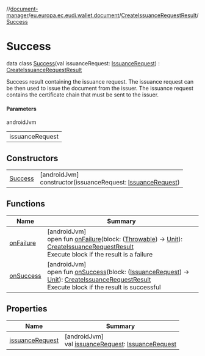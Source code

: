 //[document-manager](../../../../index.md)/[eu.europa.ec.eudi.wallet.document](../../index.md)/[CreateIssuanceRequestResult](../index.md)/[Success](index.md)

# Success

data class [Success](index.md)(val issuanceRequest: [IssuanceRequest](../../-issuance-request/index.md)) : [CreateIssuanceRequestResult](../index.md)

Success result containing the issuance request. The issuance request can be then used to issue the document from the issuer. The issuance request contains the certificate chain that must be sent to the issuer.

#### Parameters

androidJvm

|                 |
|-----------------|
| issuanceRequest |

## Constructors

|                        |                                                                                                   |
|------------------------|---------------------------------------------------------------------------------------------------|
| [Success](-success.md) | [androidJvm]<br>constructor(issuanceRequest: [IssuanceRequest](../../-issuance-request/index.md)) |

## Functions

| Name                          | Summary                                                                                                                                                                                                                                                                                                                            |
|-------------------------------|------------------------------------------------------------------------------------------------------------------------------------------------------------------------------------------------------------------------------------------------------------------------------------------------------------------------------------|
| [onFailure](../on-failure.md) | [androidJvm]<br>open fun [onFailure](../on-failure.md)(block: ([Throwable](https://kotlinlang.org/api/latest/jvm/stdlib/kotlin/-throwable/index.html)) -&gt; [Unit](https://kotlinlang.org/api/latest/jvm/stdlib/kotlin/-unit/index.html)): [CreateIssuanceRequestResult](../index.md)<br>Execute block if the result is a failure |
| [onSuccess](../on-success.md) | [androidJvm]<br>open fun [onSuccess](../on-success.md)(block: ([IssuanceRequest](../../-issuance-request/index.md)) -&gt; [Unit](https://kotlinlang.org/api/latest/jvm/stdlib/kotlin/-unit/index.html)): [CreateIssuanceRequestResult](../index.md)<br>Execute block if the result is successful                                   |

## Properties

| Name                                   | Summary                                                                                                         |
|----------------------------------------|-----------------------------------------------------------------------------------------------------------------|
| [issuanceRequest](issuance-request.md) | [androidJvm]<br>val [issuanceRequest](issuance-request.md): [IssuanceRequest](../../-issuance-request/index.md) |
